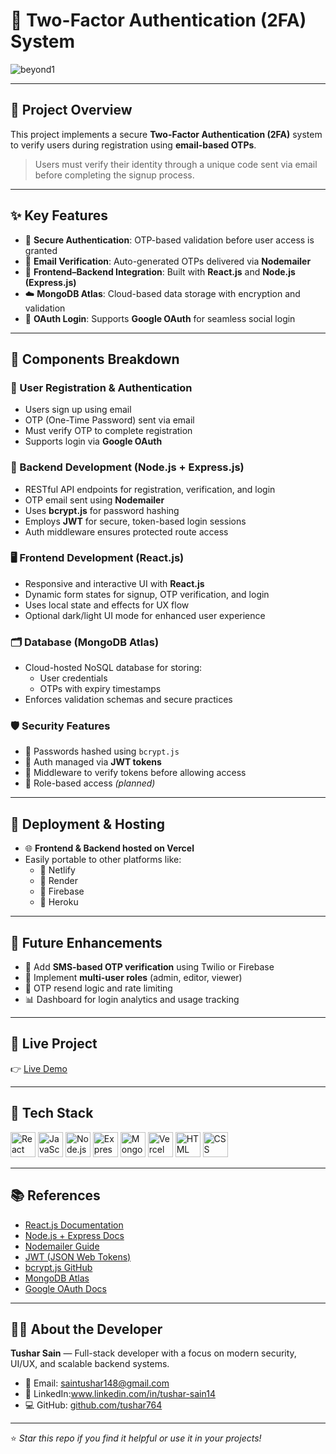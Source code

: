 # 🔐 Two-Factor Authentication (2FA) System

![beyond1](https://github.com/user-attachments/assets/0917836d-f8c6-4e6c-addb-1e8794e9427c)

---

## 📌 Project Overview

This project implements a secure **Two-Factor Authentication (2FA)** system to verify users during registration using **email-based OTPs**.

> Users must verify their identity through a unique code sent via email before completing the signup process.

---

## ✨ Key Features

- 🔐 **Secure Authentication**: OTP-based validation before user access is granted  
- 📧 **Email Verification**: Auto-generated OTPs delivered via **Nodemailer**  
- 🧩 **Frontend–Backend Integration**: Built with **React.js** and **Node.js (Express.js)**  
- ☁️ **MongoDB Atlas**: Cloud-based data storage with encryption and validation  
- 🔑 **OAuth Login**: Supports **Google OAuth** for seamless social login  

---

## 🧱 Components Breakdown

### 👤 User Registration & Authentication
- Users sign up using email  
- OTP (One-Time Password) sent via email  
- Must verify OTP to complete registration  
- Supports login via **Google OAuth**

### 🧠 Backend Development (Node.js + Express.js)
- RESTful API endpoints for registration, verification, and login  
- OTP email sent using **Nodemailer**  
- Uses **bcrypt.js** for password hashing  
- Employs **JWT** for secure, token-based login sessions  
- Auth middleware ensures protected route access

### 🖥️ Frontend Development (React.js)
- Responsive and interactive UI with **React.js**  
- Dynamic form states for signup, OTP verification, and login  
- Uses local state and effects for UX flow  
- Optional dark/light UI mode for enhanced user experience

### 🗂️ Database (MongoDB Atlas)
- Cloud-hosted NoSQL database for storing:
  - User credentials
  - OTPs with expiry timestamps
- Enforces validation schemas and secure practices

### 🛡️ Security Features
- 🔐 Passwords hashed using `bcrypt.js`  
- 🔑 Auth managed via **JWT tokens**  
- 🔐 Middleware to verify tokens before allowing access  
- 🧱 Role-based access *(planned)*

---

## 🚀 Deployment & Hosting

- 🌐 **Frontend & Backend hosted on Vercel**  
- Easily portable to other platforms like:
  - 🔸 Netlify  
  - 🔹 Render  
  - 🔸 Firebase  
  - 🔹 Heroku  

---

## 🔭 Future Enhancements

- 📲 Add **SMS-based OTP verification** using Twilio or Firebase  
- 👥 Implement **multi-user roles** (admin, editor, viewer)  
- 🔁 OTP resend logic and rate limiting  
- 📊 Dashboard for login analytics and usage tracking

---

## 🔗 Live Project

👉 [Live Demo](https://project-beyond.vercel.app)

---

## 🧰 Tech Stack

<p align="left">
  <img src="https://cdn.jsdelivr.net/gh/devicons/devicon/icons/react/react-original.svg" width="40" height="40" alt="React" />
  <img src="https://cdn.jsdelivr.net/gh/devicons/devicon/icons/javascript/javascript-original.svg" width="40" height="40" alt="JavaScript" />
  <img src="https://cdn.jsdelivr.net/gh/devicons/devicon/icons/nodejs/nodejs-original.svg" width="40" height="40" alt="Node.js" />
  <img src="https://cdn.jsdelivr.net/gh/devicons/devicon/icons/express/express-original.svg" width="40" height="40" alt="Express.js" />
  <img src="https://cdn.jsdelivr.net/gh/devicons/devicon/icons/mongodb/mongodb-original.svg" width="40" height="40" alt="MongoDB" />
  <img src="https://www.vectorlogo.zone/logos/vercel/vercel-icon.svg" width="40" height="40" alt="Vercel" />
  <img src="https://cdn.jsdelivr.net/gh/devicons/devicon/icons/html5/html5-original.svg" width="40" height="40" alt="HTML" />
  <img src="https://cdn.jsdelivr.net/gh/devicons/devicon/icons/css3/css3-original.svg" width="40" height="40" alt="CSS" />
</p>

---

## 📚 References

- [React.js Documentation](https://reactjs.org/docs/getting-started.html)  
- [Node.js + Express Docs](https://expressjs.com/)  
- [Nodemailer Guide](https://nodemailer.com/about/)  
- [JWT (JSON Web Tokens)](https://jwt.io/introduction)  
- [bcrypt.js GitHub](https://github.com/kelektiv/node.bcrypt.js)  
- [MongoDB Atlas](https://www.mongodb.com/atlas/database)  
- [Google OAuth Docs](https://developers.google.com/identity/protocols/oauth2)  

---

## 🙋‍♂️ About the Developer

**Tushar Sain** — Full-stack developer with a focus on modern security, UI/UX, and scalable backend systems.

- 📧 Email: saintushar148@gmail.com  
- 💼 LinkedIn:www.linkedin.com/in/tushar-sain14
- 💻 GitHub: [github.com/tushar764](https://github.com/tushar764)

---

⭐️ *Star this repo if you find it helpful or use it in your projects!*
